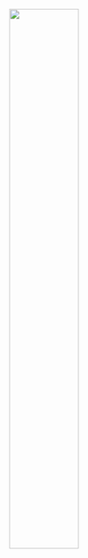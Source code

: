 <p align="center">
<img
    src="https://i.postimg.cc/Y9y5kzY6/RL-NES-3-7-2024.gif"
    width="50%"
/>
</p>
